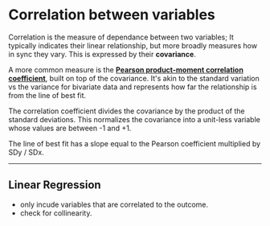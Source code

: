 # Correlation between variables

Correlation is the measure of dependance between two variables; It typically indicates their linear relationship, but more broadly measures how in sync they vary. This is expressed by their **covariance**. 

A more common measure is the **[Pearson product-moment correlation coefficient](https://en.wikipedia.org/wiki/Correlation_and_dependence#Pearson's_product-moment_coefficient)**, built on top of the covariance. It's akin to the standard variation vs the variance for bivariate data and represents how far the relationship is from the line of best fit.

The correlation coefficient divides the covariance by the product of the standard deviations. This normalizes the covariance into a unit-less variable whose values are between -1 and +1.

The line of best fit has a slope equal to the Pearson coefficient multiplied by SDy / SDx.

___

## Linear Regression

+ only incude variables that are correlated to the outcome.
+ check for collinearity.
